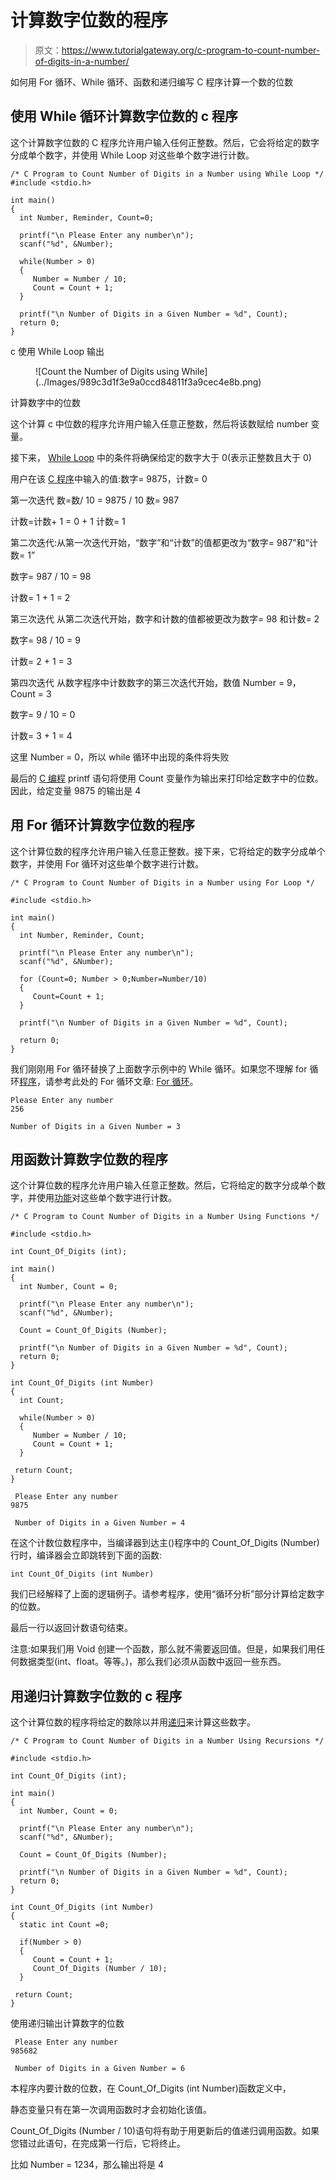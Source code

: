# 计算数字位数的程序

> 原文：<https://www.tutorialgateway.org/c-program-to-count-number-of-digits-in-a-number/>

如何用 For 循环、While 循环、函数和递归编写 C 程序计算一个数的位数

## 使用 While 循环计算数字位数的 c 程序

这个计算数字位数的 C 程序允许用户输入任何正整数。然后，它会将给定的数字分成单个数字，并使用 While Loop 对这些单个数字进行计数。

```
/* C Program to Count Number of Digits in a Number using While Loop */
#include <stdio.h>

int main()
{
  int Number, Reminder, Count=0;

  printf("\n Please Enter any number\n");
  scanf("%d", &Number);

  while(Number > 0)
  {
     Number = Number / 10;
     Count = Count + 1;  
  }

  printf("\n Number of Digits in a Given Number = %d", Count);
  return 0;
}
```

c 使用 While Loop 输出

<figure class="wp-block-image size-large">![Count the Number of Digits using While](../Images/989c3d1f3e9a0ccd84811f3a9cec4e8b.png)</figure>

计算数字中的位数

这个计算 c 中位数的程序允许用户输入任意正整数，然后将该数赋给 number 变量。

接下来， [While Loop](https://www.tutorialgateway.org/while-loop-in-c/) 中的条件将确保给定的数字大于 0(表示正整数且大于 0)

用户在该 [C 程序](https://www.tutorialgateway.org/c-programming-examples/)中输入的值:数字= 9875，计数= 0

第一次迭代
数=数/ 10 = 9875 / 10
数= 987

计数=计数+ 1 = 0 + 1
计数= 1

第二次迭代:从第一次迭代开始，“数字”和“计数”的值都更改为“数字= 987”和“计数= 1”

数字= 987 / 10 = 98

计数= 1 + 1 = 2

第三次迭代
从第二次迭代开始，数字和计数的值都被更改为数字= 98 和计数= 2

数字= 98 / 10 = 9

计数= 2 + 1 = 3

第四次迭代
从数字程序中计数数字的第三次迭代开始，数值 Number = 9，Count = 3

数字= 9 / 10 = 0

计数= 3 + 1 = 4

这里 Number = 0，所以 while 循环中出现的条件将失败

最后的 [C 编程](https://www.tutorialgateway.org/c-programming/) printf 语句将使用 Count 变量作为输出来打印给定数字中的位数。因此，给定变量 9875 的输出是 4

## 用 For 循环计算数字位数的程序

这个计算位数的程序允许用户输入任意正整数。接下来，它将给定的数字分成单个数字，并使用 For 循环对这些单个数字进行计数。

```
/* C Program to Count Number of Digits in a Number using For Loop */ 

#include <stdio.h>

int main()
{
  int Number, Reminder, Count;

  printf("\n Please Enter any number\n");
  scanf("%d", &Number);

  for (Count=0; Number > 0;Number=Number/10)
  {
     Count=Count + 1;  
  }

  printf("\n Number of Digits in a Given Number = %d", Count);

  return 0;
}
```

我们刚刚用 For 循环替换了上面数字示例中的 While 循环。如果您不理解 for 循环[程序](https://www.tutorialgateway.org/c-programming-examples/)，请参考此处的 For 循环文章: [For 循环](https://www.tutorialgateway.org/for-loop-in-c-programming/ "For Loop in C")。

 ```
 Please Enter any number
256

 Number of Digits in a Given Number = 3
```

## 用函数计算数字位数的程序

这个计算位数的程序允许用户输入任意正整数。然后，它将给定的数字分成单个数字，并使用[功能](https://www.tutorialgateway.org/functions-in-c/)对这些单个数字进行计数。

```
/* C Program to Count Number of Digits in a Number Using Functions */

#include <stdio.h>

int Count_Of_Digits (int); 

int main()
{
  int Number, Count = 0;

  printf("\n Please Enter any number\n");
  scanf("%d", &Number);

  Count = Count_Of_Digits (Number);

  printf("\n Number of Digits in a Given Number = %d", Count);
  return 0;
}

int Count_Of_Digits (int Number)
{
  int Count;

  while(Number > 0)
  {
     Number = Number / 10;
     Count = Count + 1;  
  }

 return Count;
}
```

```
 Please Enter any number
9875

 Number of Digits in a Given Number = 4
```

在这个计数位数程序中，当编译器到达主()程序中的 Count_Of_Digits (Number)行时，编译器会立即跳转到下面的函数:

```
int Count_Of_Digits (int Number)
```

我们已经解释了上面的逻辑例子。请参考程序，使用“循环分析”部分计算给定数字的位数。

最后一行以返回计数语句结束。

注意:如果我们用 Void 创建一个函数，那么就不需要返回值。但是，如果我们用任何数据类型(int、float。等等。)，那么我们必须从函数中返回一些东西。

## 用递归计算数字位数的 c 程序

这个计算位数的程序将给定的数除以并用[递归](https://www.tutorialgateway.org/recursion-in-c/)来计算这些数字。

```
/* C Program to Count Number of Digits in a Number Using Recursions */

#include <stdio.h>

int Count_Of_Digits (int); 

int main()
{
  int Number, Count = 0;

  printf("\n Please Enter any number\n");
  scanf("%d", &Number);

  Count = Count_Of_Digits (Number);

  printf("\n Number of Digits in a Given Number = %d", Count);
  return 0;
}

int Count_Of_Digits (int Number)
{
  static int Count =0;

  if(Number > 0)
  {
     Count = Count + 1;  
     Count_Of_Digits (Number / 10);
  }

 return Count;
}
```

使用递归输出计算数字的位数

```
 Please Enter any number
985682

 Number of Digits in a Given Number = 6
```

本程序内要计数的位数，在 Count_Of_Digits (int Number)函数定义中，

静态变量只有在第一次调用函数时才会初始化该值。

Count_Of_Digits (Number / 10)语句将有助于用更新后的值递归调用函数。如果您错过此语句，在完成第一行后，它将终止。

比如 Number = 1234，那么输出将是 4